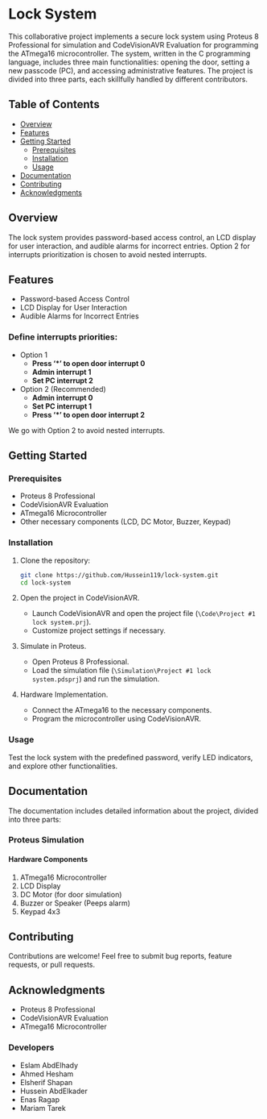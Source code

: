 # Lock System

This collaborative project implements a secure lock system using Proteus 8 Professional for simulation and CodeVisionAVR Evaluation for programming the ATmega16 microcontroller. The system, written in the C programming language, includes three main functionalities: opening the door, setting a new passcode (PC), and accessing administrative features. The project is divided into three parts, each skillfully handled by different contributors.

## Table of Contents

- [Overview](#overview)
- [Features](#features)
- [Getting Started](#getting-started)
  - [Prerequisites](#prerequisites)
  - [Installation](#installation)
  - [Usage](#usage)
- [Documentation](#documentation)
- [Contributing](#contributing)
- [Acknowledgments](#acknowledgments)

## Overview

The lock system provides password-based access control, an LCD display for user interaction, and audible alarms for incorrect entries. Option 2 for interrupts prioritization is chosen to avoid nested interrupts.

## Features

- Password-based Access Control
- LCD Display for User Interaction
- Audible Alarms for Incorrect Entries

### Define interrupts priorities:

- Option 1
  - **Press ‘\*’ to open door interrupt 0**
  - **Admin interrupt 1**
  - **Set PC interrupt 2**
- Option 2 (Recommended)
  - **Admin interrupt 0**
  - **Set PC interrupt 1**
  - **Press ‘\*’ to open door interrupt 2**

We go with Option 2 to avoid nested interrupts.

## Getting Started

### Prerequisites

- Proteus 8 Professional
- CodeVisionAVR Evaluation
- ATmega16 Microcontroller
- Other necessary components (LCD, DC Motor, Buzzer, Keypad)

### Installation

1. Clone the repository:

   ```bash
   git clone https://github.com/Hussein119/lock-system.git
   cd lock-system
   ```

2. Open the project in CodeVisionAVR.

   - Launch CodeVisionAVR and open the project file (`\Code\Project #1 lock system.prj`).
   - Customize project settings if necessary.

3. Simulate in Proteus.

   - Open Proteus 8 Professional.
   - Load the simulation file (`\Simulation\Project #1 lock system.pdsprj`) and run the simulation.

4. Hardware Implementation.
   - Connect the ATmega16 to the necessary components.
   - Program the microcontroller using CodeVisionAVR.

### Usage

Test the lock system with the predefined password, verify LED indicators, and explore other functionalities.

## Documentation

The documentation includes detailed information about the project, divided into three parts:

### Proteus Simulation

#### Hardware Components

1. ATmega16 Microcontroller
2. LCD Display
3. DC Motor (for door simulation)
4. Buzzer or Speaker (Peeps alarm)
5. Keypad 4x3

## Contributing

Contributions are welcome! Feel free to submit bug reports, feature requests, or pull requests.

## Acknowledgments

- Proteus 8 Professional
- CodeVisionAVR Evaluation
- ATmega16 Microcontroller

### Developers

- Eslam AbdElhady
- Ahmed Hesham
- Elsherif Shapan
- Hussein AbdElkader
- Enas Ragap
- Mariam Tarek
